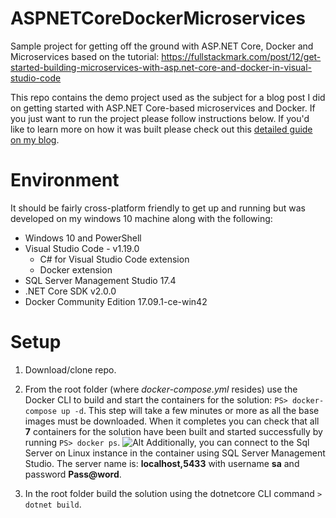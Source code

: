 # ASPNETCoreDockerMicroservices
Sample project for getting off the ground with ASP.NET Core, Docker and Microservices based on the tutorial: https://fullstackmark.com/post/12/get-started-building-microservices-with-asp.net-core-and-docker-in-visual-studio-code

This repo contains the demo project used as the subject for a blog post I did on getting started with ASP.NET Core-based microservices and Docker.  If you just want to run the project please follow instructions below.  If you'd like to learn more on how it was built please check out this [detailed guide on my blog](https://fullstackmark.com/post/12/get-started-building-microservices-with-asp.net-core-and-docker-in-visual-studio-code).


# Environment
It should be fairly cross-platform friendly to get up and running but was developed on my windows 10 machine along with the following:

- Windows 10 and PowerShell
- Visual Studio Code - v1.19.0
    - C# for Visual Studio Code extension
    - Docker extension
 - SQL Server Management Studio 17.4
- .NET Core SDK v2.0.0
- Docker Community Edition 17.09.1-ce-win42

# Setup

1. Download/clone repo.
2. From the root folder (where _docker-compose.yml_ resides) use the Docker CLI to build and start the containers for the solution: `PS> docker-compose up -d`.  This step will take a few minutes or more as all the base images must be downloaded.  When it completes you can check that all **7** containers for the solution have been built and started successfully by running `PS> docker ps`.
![Alt](https://fullstackmark.com/img/posts/12/aspnetcore-microservice-and-service-docker-containers.png "7 containers are deployed in this solution") Additionally, you can connect to the Sql Server on Linux instance in the container using SQL Server Management Studio.  The server name is: **localhost,5433** with username **sa** and password **Pass@word**.

2. In the root folder build the solution using the dotnetcore CLI command `> dotnet build`.

